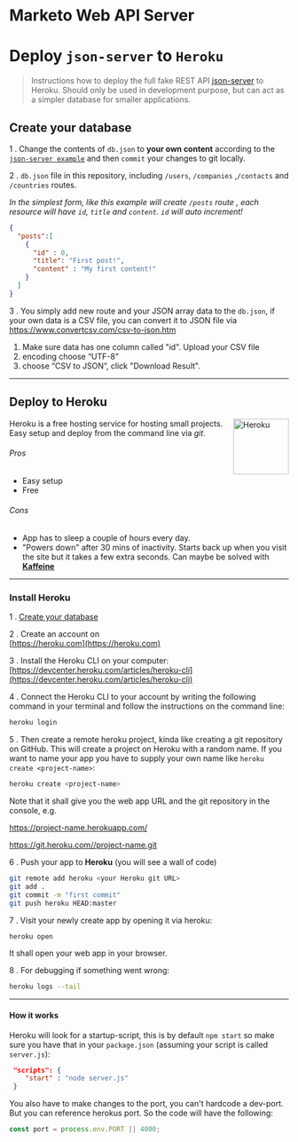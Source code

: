 # Marketo Web API Server

# Deploy `json-server` to `Heroku`

> Instructions how to deploy the full fake REST API [json-server](https://github.com/typicode/json-server) to Heroku. Should only be used in development purpose, but can act as a simpler database for smaller applications.

## Create your database

1 . Change the contents of `db.json` to **your own content** according to the [`json-server example`](https://github.com/typicode/json-server#example) and then `commit` your changes to git locally.

2 . `db.json` file in this repository, including `/users`, `/companies` ,`/contacts` and `/countries` routes.

_In the simplest form, like this example will create `/posts` route , each resource will have `id`, `title` and `content`. `id` will auto increment!_
```json
{
  "posts":[
    {
      "id" : 0,
      "title": "First post!",
      "content" : "My first content!"
    }
  ]
}
```

3 . You simply add new route and your JSON array data to the `db.json`, if your own data is a CSV file, you can convert it to JSON file via https://www.convertcsv.com/csv-to-json.htm
1. Make sure data has one column called "id". Upload your CSV file
2. encoding choose “UTF-8”
3. choose “CSV to JSON”, click "Download Result".


---

## Deploy to **Heroku**

<img align="right" width="100px" height="auto" src="https://blackdeerdev.com/wp-content/uploads/2021/02/Heroku.png" alt="Heroku">

Heroku is a free hosting service for hosting small projects. Easy setup and deploy from the command line via _git_.

###### Pros

* Easy setup
* Free

###### Cons

* App has to sleep a couple of hours every day.
* "Powers down" after 30 mins of inactivity. Starts back up when you visit the site but it takes a few extra seconds. Can maybe be solved with [**Kaffeine**](http://kaffeine.herokuapp.com/)

---

### Install Heroku

1 . [Create your database](#create-your-database)

2 . Create an account on <br/>[https://heroku.com](https://heroku.com)

3 . Install the Heroku CLI on your computer: <br/>[https://devcenter.heroku.com/articles/heroku-cli](https://devcenter.heroku.com/articles/heroku-cli)

4 . Connect the Heroku CLI to your account by writing the following command in your terminal and follow the instructions on the command line:
```bash
heroku login
```

5 . Then create a remote heroku project, kinda like creating a git repository on GitHub. This will create a project on Heroku with a random name. If you want to name your app you have to supply your own name like `heroku create <project-name>`:
```bash
heroku create <project-name>
```
Note that it shall give you the web app URL and the git repository in the console, e.g.

https://project-name.herokuapp.com/

https://git.heroku.com//project-name.git

6 . Push your app to __Heroku__ (you will see a wall of code)
```bash
git remote add heroku <your Heroku git URL>
git add .
git commit -m "first commit"
git push heroku HEAD:master
```

7 . Visit your newly create app by opening it via heroku:
```bash
heroku open
```
It shall open your web app in your browser.

8 . For debugging if something went wrong:
```bash
heroku logs --tail
```

---

#### How it works

Heroku will look for a startup-script, this is by default `npm start` so make sure you have that in your `package.json` (assuming your script is called `server.js`):
```json
 "scripts": {
    "start" : "node server.js"
 }
```

You also have to make changes to the port, you can't hardcode a dev-port. But you can reference herokus port. So the code will have the following:
```js
const port = process.env.PORT || 4000;
```
